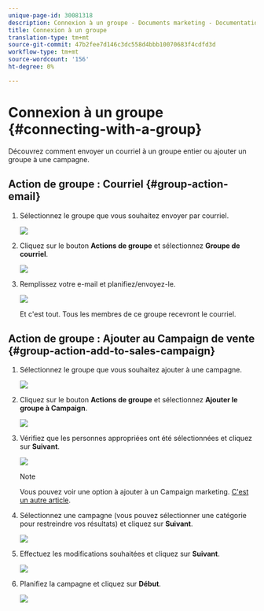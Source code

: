 ```yaml
---
unique-page-id: 30081318
description: Connexion à un groupe - Documents marketing - Documentation du produit
title: Connexion à un groupe
translation-type: tm+mt
source-git-commit: 47b2fee7d146c3dc558d4bbb10070683f4cdfd3d
workflow-type: tm+mt
source-wordcount: '156'
ht-degree: 0%

---
```



# Connexion à un groupe {#connecting-with-a-group}

Découvrez comment envoyer un courriel à un groupe entier ou ajouter un groupe à une campagne.

## Action de groupe : Courriel {#group-action-email}

1. Sélectionnez le groupe que vous souhaitez envoyer par courriel.

   ![](assets/one-6.png)

1. Cliquez sur le bouton **Actions de groupe** et sélectionnez **Groupe de courriel**.

   ![](assets/two-5.png)

1. Remplissez votre e-mail et planifiez/envoyez-le.

   ![](assets/three-4.png)

   Et c&#39;est tout. Tous les membres de ce groupe recevront le courriel.

## Action de groupe : Ajouter au Campaign de vente {#group-action-add-to-sales-campaign}

1. Sélectionnez le groupe que vous souhaitez ajouter à une campagne.

   ![](assets/one-6.png)

1. Cliquez sur le bouton **Actions de groupe** et sélectionnez **Ajouter le groupe à Campaign**.

   ![](assets/four-4.png)

1. Vérifiez que les personnes appropriées ont été sélectionnées et cliquez sur **Suivant**.

   ![](assets/six-1.png)

   >[!NOTE]
   >
   >Vous pouvez voir une option à ajouter à un Campaign marketing. [C&#39;est un autre article](http://docs.marketo.com/x/CwDh).

1. Sélectionnez une campagne (vous pouvez sélectionner une catégorie pour restreindre vos résultats) et cliquez sur **Suivant**.

   ![](assets/seven-1.png)

1. Effectuez les modifications souhaitées et cliquez sur **Suivant**.

   ![](assets/eight-1.png)

1. Planifiez la campagne et cliquez sur **Début**.

   ![](assets/nine-1.png)

